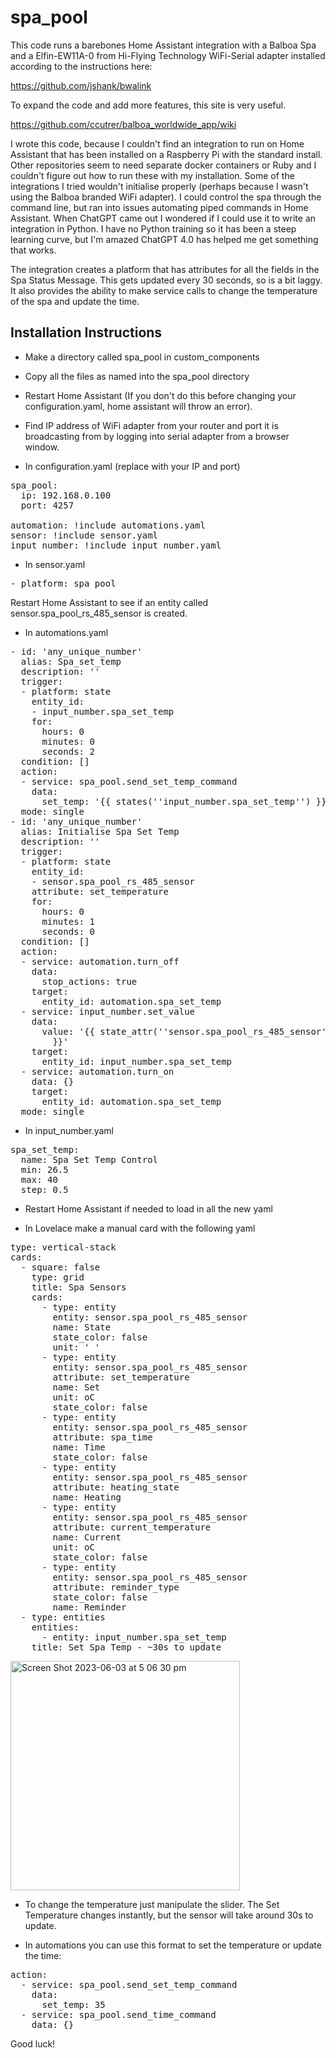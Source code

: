 # spa_pool

This code runs a barebones Home Assistant integration with a Balboa Spa and a Elfin-EW11A-0 from Hi-Flying Technology WiFi-Serial adapter installed according to the instructions here:

https://github.com/jshank/bwalink

To expand the code and add more features, this site is very useful.

https://github.com/ccutrer/balboa_worldwide_app/wiki

I wrote this code, because I couldn't find an integration to run on Home Assistant that has been installed on a Raspberry Pi with the standard install. Other repositories seem to need separate docker containers or Ruby and I couldn't figure out how to run these with my installation. Some of the integrations I tried wouldn't initialise properly (perhaps because I wasn't using the Balboa branded WiFi adapter). I could control the spa through the command line, but ran into issues automating piped commands in Home Assistant. When ChatGPT came out I wondered if I could use it to write an integration in Python. I have no Python training so it has been a steep learning curve, but I'm amazed ChatGPT 4.0 has helped me get something that works.

The integration creates a platform that has attributes for all the fields in the Spa Status Message. This gets updated every 30 seconds, so is a bit laggy. It also provides the ability to make service calls to change the temperature of the spa and update the time.

## Installation Instructions 

* Make a directory called spa_pool in custom_components

* Copy all the files as named into the spa_pool directory

* Restart Home Assistant (If you don't do this before changing your configuration.yaml, home assistant will throw an error).

* Find IP address of WiFi adapter from your router and port it is broadcasting from by logging into serial adapter from a browser window.

* In configuration.yaml (replace with your IP and port)
<pre>
spa_pool:
  ip: 192.168.0.100
  port: 4257

automation: !include automations.yaml
sensor: !include sensor.yaml
input_number: !include input_number.yaml
</pre>

* In sensor.yaml
<pre>
- platform: spa_pool
</pre>

Restart Home Assistant to see if an entity called sensor.spa_pool_rs_485_sensor is created.

* In automations.yaml
<pre>
- id: 'any_unique_number'
  alias: Spa_set_temp
  description: ''
  trigger:
  - platform: state
    entity_id:
    - input_number.spa_set_temp
    for:
      hours: 0
      minutes: 0
      seconds: 2
  condition: []
  action:
  - service: spa_pool.send_set_temp_command
    data:
      set_temp: '{{ states(''input_number.spa_set_temp'') }}'
  mode: single
- id: 'any_unique_number'
  alias: Initialise Spa Set Temp
  description: ''
  trigger:
  - platform: state
    entity_id:
    - sensor.spa_pool_rs_485_sensor
    attribute: set_temperature
    for:
      hours: 0
      minutes: 1
      seconds: 0
  condition: []
  action:
  - service: automation.turn_off
    data:
      stop_actions: true
    target:
      entity_id: automation.spa_set_temp
  - service: input_number.set_value
    data:
      value: '{{ state_attr(''sensor.spa_pool_rs_485_sensor'', ''set_temperature'')
        }}'
    target:
      entity_id: input_number.spa_set_temp
  - service: automation.turn_on
    data: {}
    target:
      entity_id: automation.spa_set_temp
  mode: single
</pre>

* In input_number.yaml

<pre>
spa_set_temp:
  name: Spa Set Temp Control
  min: 26.5
  max: 40
  step: 0.5
</pre>

* Restart Home Assistant if needed to load in all the new yaml

* In Lovelace make a manual card with the following yaml 
<pre>
type: vertical-stack
cards:
  - square: false
    type: grid
    title: Spa Sensors
    cards:
      - type: entity
        entity: sensor.spa_pool_rs_485_sensor
        name: State
        state_color: false
        unit: ' '
      - type: entity
        entity: sensor.spa_pool_rs_485_sensor
        attribute: set_temperature
        name: Set
        unit: oC
        state_color: false
      - type: entity
        entity: sensor.spa_pool_rs_485_sensor
        attribute: spa_time
        name: Time
        state_color: false
      - type: entity
        entity: sensor.spa_pool_rs_485_sensor
        attribute: heating_state
        name: Heating
      - type: entity
        entity: sensor.spa_pool_rs_485_sensor
        attribute: current_temperature
        name: Current
        unit: oC
        state_color: false
      - type: entity
        entity: sensor.spa_pool_rs_485_sensor
        attribute: reminder_type
        state_color: false
        name: Reminder
  - type: entities
    entities:
      - entity: input_number.spa_set_temp
    title: Set Spa Temp - ~30s to update
</pre>

<img width="367" alt="Screen Shot 2023-06-03 at 5 06 30 pm" src="https://github.com/mel9320107/spa_pool/assets/54464040/bc076331-fa24-4a14-9027-010a596627bf">

* To change the temperature just manipulate the slider. The Set Temperature changes instantly, but the sensor will take around 30s to update.

* In automations you can use this format to set the temperature or update the time:
<pre>
action:
  - service: spa_pool.send_set_temp_command
    data:
      set_temp: 35
  - service: spa_pool.send_time_command
    data: {}
</pre>

Good luck!

